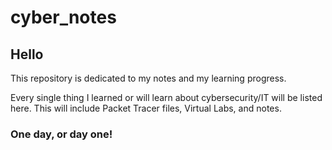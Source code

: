 # cyber_notes

<h2>Hello</h2>

This repository is dedicated to my notes and my learning progress.

Every single thing I learned or will learn about cybersecurity/IT will be listed here. This will include Packet Tracer files, Virtual Labs, and notes.

<h3>One day, or day one!</h3>
